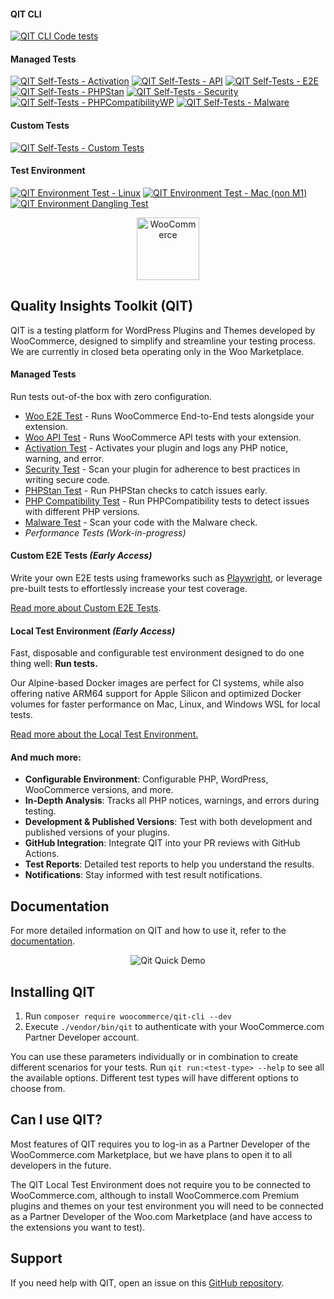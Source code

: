 #### QIT CLI

[![QIT CLI Code tests](https://github.com/woocommerce/qit-cli/actions/workflows/code-tests.yml/badge.svg)](https://github.com/woocommerce/qit-cli/actions/workflows/code-tests.yml)

#### Managed Tests

[![QIT Self-Tests - Activation](https://github.com/woocommerce/qit-cli/actions/workflows/qit-self-test-activation.yml/badge.svg)](https://github.com/woocommerce/qit-cli/actions/workflows/qit-self-test-activation.yml)
[![QIT Self-Tests - API](https://github.com/woocommerce/qit-cli/actions/workflows/qit-self-test-woo-api.yml/badge.svg)](https://github.com/woocommerce/qit-cli/actions/workflows/qit-self-test-woo-api.yml)
[![QIT Self-Tests - E2E](https://github.com/woocommerce/qit-cli/actions/workflows/qit-self-test-woo-e2e.yml/badge.svg)](https://github.com/woocommerce/qit-cli/actions/workflows/qit-self-test-woo-e2e.yml)
[![QIT Self-Tests - PHPStan](https://github.com/woocommerce/qit-cli/actions/workflows/qit-self-test-phpstan.yml/badge.svg)](https://github.com/woocommerce/qit-cli/actions/workflows/qit-self-test-phpstan.yml)
[![QIT Self-Tests - Security](https://github.com/woocommerce/qit-cli/actions/workflows/qit-self-test-security.yml/badge.svg)](https://github.com/woocommerce/qit-cli/actions/workflows/qit-self-test-security.yml)
[![QIT Self-Tests - PHPCompatibilityWP](https://github.com/woocommerce/qit-cli/actions/workflows/qit-self-test-phpcompatibility.yml/badge.svg)](https://github.com/woocommerce/qit-cli/actions/workflows/qit-self-test-phpcompatibility.yml)
[![QIT Self-Tests - Malware](https://github.com/woocommerce/qit-cli/actions/workflows/qit-self-test-malware.yml/badge.svg)](https://github.com/woocommerce/qit-cli/actions/workflows/qit-self-test-malware.yml)

#### Custom Tests

[![QIT Self-Tests - Custom Tests](https://github.com/woocommerce/qit-cli/actions/workflows/qit-self-test-custom-test.yml/badge.svg)](https://github.com/woocommerce/qit-cli/actions/workflows/qit-self-test-custom-test.yml)

#### Test Environment

[![QIT Environment Test - Linux](https://github.com/woocommerce/qit-cli/actions/workflows/qit-environment-test-linux.yml/badge.svg)](https://github.com/woocommerce/qit-cli/actions/workflows/qit-environment-test-linux.yml)
[![QIT Environment Test - Mac (non M1)](https://github.com/woocommerce/qit-cli/actions/workflows/qit-environment-test-mac.yml/badge.svg)](https://github.com/woocommerce/qit-cli/actions/workflows/qit-environment-test-mac.yml)
[![QIT Environment Dangling Test](https://github.com/woocommerce/qit-cli/actions/workflows/qit-environment-dangling-test.yml/badge.svg)](https://github.com/woocommerce/qit-cli/actions/workflows/qit-environment-dangling-test.yml)

<p align="center"><img src="https://woocommerce.com/wp-content/themes/woo/images/logo-woocommerce-bubble.svg" alt="WooCommerce" style="width:100px;height:auto;"></p>

## Quality Insights Toolkit (QIT)

QIT is a testing platform for WordPress Plugins and Themes developed by WooCommerce, designed to simplify and streamline your testing process. We are currently in closed beta operating only in the Woo Marketplace.

#### Managed Tests

Run tests out-of-the box with zero configuration.

- [Woo E2E Test](https://qit.woo.com/docs/managed-tests/woo-e2e) - Runs WooCommerce End-to-End tests alongside your extension.
- [Woo API Test](https://qit.woo.com/docs/managed-tests/woo-api) - Runs WooCommerce API tests with your extension.
- [Activation Test](https://qit.woo.com/docs/managed-tests/activation) - Activates your plugin and logs any PHP notice, warning, and error.
- [Security Test](https://qit.woo.com/docs/managed-tests/security) - Scan your plugin for adherence to best practices in writing secure code.
- [PHPStan Test](https://qit.woo.com/docs/managed-tests/phpstan) - Run PHPStan checks to catch issues early.
- [PHP Compatibility Test](https://qit.woo.com/docs/managed-tests/phpcompatibility) - Run PHPCompatibility tests to detect issues with different PHP versions.
- [Malware Test](https://qit.woo.com/docs/managed-tests/malware) - Scan your code with the Malware check.
- _Performance Tests (Work-in-progress)_

#### **Custom E2E Tests** _(Early Access)_

Write your own E2E tests using frameworks such as [Playwright](https://playwright.dev/), or leverage pre-built tests to effortlessly increase your test coverage.

[Read more about Custom E2E Tests](https://qit.woo.com/docs/custom-tests/introduction).

#### Local Test Environment _(Early Access)_

Fast, disposable and configurable test environment designed to do one thing well: **Run tests.**

Our Alpine-based Docker images are perfect for CI systems, while also offering native ARM64 support for Apple Silicon and optimized Docker volumes for faster performance on Mac, Linux, and Windows WSL for local tests. 

[Read more about the Local Test Environment.](https://qit.woo.com/docs/environment/getting-started)

#### And much more:

- **Configurable Environment**: Configurable PHP, WordPress, WooCommerce versions, and more.
- **In-Depth Analysis**: Tracks all PHP notices, warnings, and errors during testing.
- **Development & Published Versions**: Test with both development and published versions of your plugins.
- **GitHub Integration**: Integrate QIT into your PR reviews with GitHub Actions.
- **Test Reports**: Detailed test reports to help you understand the results.
- **Notifications**: Stay informed with test result notifications.

## Documentation

For more detailed information on QIT and how to use it, refer to the [documentation](https://qit.woo.com/docs/).

<p align="center">
  <img src="https://github.com/woocommerce/qit-cli/assets/9341686/640698a7-01c3-498a-8bb2-7c5e337e0a9c" alt="Qit Quick Demo">
</p>

## Installing QIT

1. Run `composer require woocommerce/qit-cli --dev`
2. Execute `./vendor/bin/qit` to authenticate with your WooCommerce.com Partner Developer account.

You can use these parameters individually or in combination to create different scenarios for your tests. Run `qit run:<test-type> --help` to see all the available options. Different test types will have different options to choose from.

## Can I use QIT?

Most features of QIT requires you to log-in as a Partner Developer of the WooCommerce.com Marketplace, but we have plans to open it to all developers in the future.

The QIT Local Test Environment does not require you to be connected to WooCommerce.com, although to install WooCommerce.com Premium plugins and themes on your test environment you will need to be connected as a Partner Developer of the Woo.com Marketplace (and have access to the extensions you want to test).

## Support

If you need help with QIT, open an issue on this [GitHub repository](https://github.com/woocommerce/qit-cli/issues/new).
